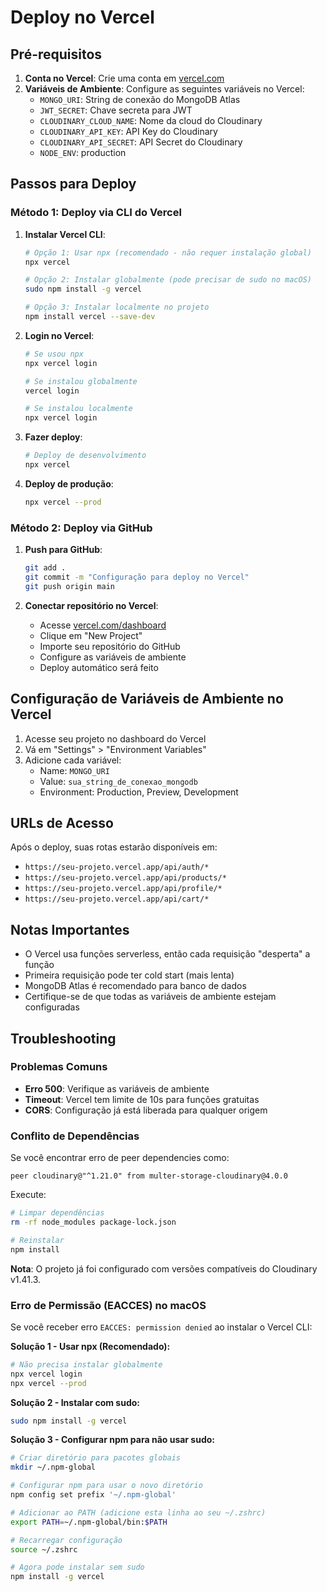 # Deploy no Vercel

## Pré-requisitos

1. **Conta no Vercel**: Crie uma conta em [vercel.com](https://vercel.com)
2. **Variáveis de Ambiente**: Configure as seguintes variáveis no Vercel:
   - `MONGO_URI`: String de conexão do MongoDB Atlas
   - `JWT_SECRET`: Chave secreta para JWT
   - `CLOUDINARY_CLOUD_NAME`: Nome da cloud do Cloudinary
   - `CLOUDINARY_API_KEY`: API Key do Cloudinary
   - `CLOUDINARY_API_SECRET`: API Secret do Cloudinary
   - `NODE_ENV`: production

## Passos para Deploy

### Método 1: Deploy via CLI do Vercel

1. **Instalar Vercel CLI**:
   ```bash
   # Opção 1: Usar npx (recomendado - não requer instalação global)
   npx vercel
   
   # Opção 2: Instalar globalmente (pode precisar de sudo no macOS)
   sudo npm install -g vercel
   
   # Opção 3: Instalar localmente no projeto
   npm install vercel --save-dev
   ```

2. **Login no Vercel**:
   ```bash
   # Se usou npx
   npx vercel login
   
   # Se instalou globalmente
   vercel login
   
   # Se instalou localmente
   npx vercel login
   ```

3. **Fazer deploy**:
   ```bash
   # Deploy de desenvolvimento
   npx vercel
   ```

4. **Deploy de produção**:
   ```bash
   npx vercel --prod
   ```

### Método 2: Deploy via GitHub

1. **Push para GitHub**:
   ```bash
   git add .
   git commit -m "Configuração para deploy no Vercel"
   git push origin main
   ```

2. **Conectar repositório no Vercel**:
   - Acesse [vercel.com/dashboard](https://vercel.com/dashboard)
   - Clique em "New Project"
   - Importe seu repositório do GitHub
   - Configure as variáveis de ambiente
   - Deploy automático será feito

## Configuração de Variáveis de Ambiente no Vercel

1. Acesse seu projeto no dashboard do Vercel
2. Vá em "Settings" > "Environment Variables"
3. Adicione cada variável:
   - Name: `MONGO_URI`
   - Value: `sua_string_de_conexao_mongodb`
   - Environment: Production, Preview, Development

## URLs de Acesso

Após o deploy, suas rotas estarão disponíveis em:
- `https://seu-projeto.vercel.app/api/auth/*`
- `https://seu-projeto.vercel.app/api/products/*`
- `https://seu-projeto.vercel.app/api/profile/*`
- `https://seu-projeto.vercel.app/api/cart/*`

## Notas Importantes

- O Vercel usa funções serverless, então cada requisição "desperta" a função
- Primeira requisição pode ter cold start (mais lenta)
- MongoDB Atlas é recomendado para banco de dados
- Certifique-se de que todas as variáveis de ambiente estejam configuradas

## Troubleshooting

### Problemas Comuns

- **Erro 500**: Verifique as variáveis de ambiente
- **Timeout**: Vercel tem limite de 10s para funções gratuitas
- **CORS**: Configuração já está liberada para qualquer origem

### Conflito de Dependências

Se você encontrar erro de peer dependencies como:
```
peer cloudinary@"^1.21.0" from multer-storage-cloudinary@4.0.0
```

Execute:
```bash
# Limpar dependências
rm -rf node_modules package-lock.json

# Reinstalar
npm install
```

**Nota**: O projeto já foi configurado com versões compatíveis do Cloudinary v1.41.3.

### Erro de Permissão (EACCES) no macOS

Se você receber erro `EACCES: permission denied` ao instalar o Vercel CLI:

**Solução 1 - Usar npx (Recomendado):**
```bash
# Não precisa instalar globalmente
npx vercel login
npx vercel --prod
```

**Solução 2 - Instalar com sudo:**
```bash
sudo npm install -g vercel
```

**Solução 3 - Configurar npm para não usar sudo:**
```bash
# Criar diretório para pacotes globais
mkdir ~/.npm-global

# Configurar npm para usar o novo diretório
npm config set prefix '~/.npm-global'

# Adicionar ao PATH (adicione esta linha ao seu ~/.zshrc)
export PATH=~/.npm-global/bin:$PATH

# Recarregar configuração
source ~/.zshrc

# Agora pode instalar sem sudo
npm install -g vercel
```
